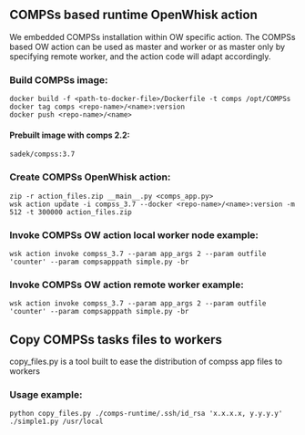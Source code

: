 ## COMPSs based runtime OpenWhisk action
We embedded COMPSs installation within OW specific action. The COMPSs based OW action can be used as master and worker or as master only by specifying remote worker, and the action code will adapt accordingly.  
### Build COMPSs image:
	docker build -f <path-to-docker-file>/Dockerfile -t comps /opt/COMPSs
	docker tag comps <repo-name>/<name>:version
	docker push <repo-name>/<name>
#### Prebuilt image with comps 2.2: 
	sadek/compss:3.7
### Create COMPSs OpenWhisk action:
	zip -r action_files.zip __main__.py <comps_app.py>
	wsk action update -i compss_3.7 --docker <repo-name>/<name>:version -m 512 -t 300000 action_files.zip
### Invoke COMPSs OW action local worker node example:
	wsk action invoke compss_3.7 --param app_args 2 --param outfile 'counter' --param compsapppath simple.py -br
### Invoke COMPSs OW action remote worker example:
	wsk action invoke compss_3.7 --param app_args 2 --param outfile 'counter' --param compsapppath simple.py -br
## Copy COMPSs tasks files to workers
copy_files.py is a tool built to ease the distribution of compss app files to workers
### Usage example:
	python copy_files.py ./comps-runtime/.ssh/id_rsa 'x.x.x.x, y.y.y.y' ./simple1.py /usr/local   
